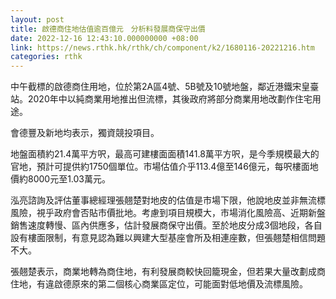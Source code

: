 ```yaml
---
layout: post
title: 啟德商住地估值逾百億元　分析料發展商保守出價
date: 2022-12-16 12:43:10.000000000 +08:00
link: https://news.rthk.hk/rthk/ch/component/k2/1680116-20221216.htm
categories: rthk
---
```


中午截標的啟德商住用地，位於第2A區4號、5B號及10號地盤，鄰近港鐵宋皇臺站。2020年中以純商業用地推出但流標，其後政府將部分商業用地改劃作住宅用途。

會德豐及新地均表示，獨資競投項目。

地盤面積約21.4萬平方呎，最高可建樓面面積141.8萬平方呎，是今季規模最大的官地，預計可提供約1750個單位。市場估值介乎113.4億至146億元，每呎樓面地價約8000元至1.03萬元。

泓亮諮詢及評估董事總經理張翹楚對地皮的估值是市場下限，他說地皮並非無流標風險，視乎政府會否貼市價批地。考慮到項目規模大，市場消化風險高、近期新盤銷售速度轉慢、區內供應多，估計發展商保守出價。至於地皮分成3個地段，各自設有樓面限制，有意見認為難以興建大型基座會所及相連座數，但張翹楚相信問題不大。

張翹楚表示，商業地轉為商住地，有利發展商較快回籠現金，但若果大量改劃成商住地，有違啟德原來的第二個核心商業區定位，可能面對低地價及流標風險。
